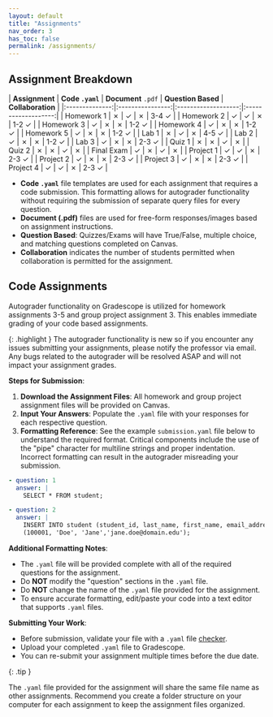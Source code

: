 ```yaml
---
layout: default
title: "Assignments"
nav_order: 3
has_toc: false
permalink: /assignments/
---
```


## Assignment Breakdown

| **Assignment** | **Code `.yaml`** | **Document** `.pdf` |  **Question Based** |  **Collaboration**  | 
|:--------------:|:----------------:|:-------------------:|:-------------------:|
| Homework 1     | ✗                | ✓                  | ✗                   | 3-4 ✓               | 
| Homework 2     | ✓                | ✓                  | ✗                   | 1-2 ✓               |
| Homework 3     | ✓                | ✗                  | ✗                   | 1-2 ✓               |
| Homework 4     | ✓                | ✗                  | ✗                   | 1-2 ✓               |
| Homework 5     | ✓                | ✗                  | ✗                   | 1-2 ✓               |
| Lab 1          | ✗                | ✓                  | ✗                   | 4-5 ✓               |
| Lab 2          | ✓                | ✗                  | ✗                   | 1-2 ✓               |
| Lab 3          | ✓                | ✗                  | ✗                   | 2-3 ✓               |
| Quiz 1         | ✗                | ✗                  | ✓                   | ✗                   |
| Quiz 2         | ✗                | ✗                  | ✓                   | ✗                   |
| Final Exam     | ✓                | ✗                  | ✓                   | ✗                   |
| Project 1      | ✓                | ✓                  | ✗                   | 2-3 ✓               |
| Project 2      | ✓                | ✗                  | ✗                   | 2-3 ✓               |
| Project 3      | ✓                | ✗                  | ✗                   | 2-3 ✓               |
| Project 4      | ✓                | ✓                  | ✗                   | 2-3 ✓               |


- **Code `.yaml`** file templates are used for each assignment that requires a code submission. This formatting allows for autograder functionality without requiring the submission of separate query files for every question. 
- **Document (.pdf)** files are used for free-form responses/images based on assignment instructions. 
- **Question Based**: Quizzes/Exams will have True/False, multiple choice, and matching questions completed on Canvas.
- **Collaboration** indicates the number of students permitted when collaboration is permitted for the assignment.

## Code Assignments

Autograder functionality on Gradescope is utilized for homework assignments 3-5 and group project assignment 3. This enables immediate grading of your code based assignments.

{: .highlight }
The autograder functionality is new so if you encounter any issues submitting your assignments, please notify the professor via email. Any bugs related to the autograder will be resolved ASAP and will not impact your assignment grades.

**Steps for Submission**:
1. **Download the Assignment Files**: All homework and group project assignment files will be provided on Canvas.
2. **Input Your Answers**: Populate the `.yaml` file with your responses for each respective question.
3. **Formatting Reference**: See the example `submission.yaml` file below to understand the required format. Critical components include the use of the "pipe" character for multiline strings and proper indentation. Incorrect formatting can result in the autograder misreading your submission.

```yaml
- question: 1
  answer: |
    SELECT * FROM student;

- question: 2
  answer: |
    INSERT INTO student (student_id, last_name, first_name, email_address) VALUES 
    (100001, 'Doe', 'Jane','jane.doe@domain.edu');
```
**Additional Formatting Notes**:
- The `.yaml` file will be provided complete with all of the required questions for the assignment. 
- Do **NOT** modify the "question" sections in the `.yaml` file.
- Do **NOT** change the name of the `.yaml` file provided for the assignment.
- To ensure accurate formatting, edit/paste your code into a text editor that supports `.yaml` files.

**Submitting Your Work**:
- Before submission, validate your file with a `.yaml` file [checker](https://yamlchecker.com/).
- Upload your completed `.yaml` file to Gradescope.
- You can re-submit your assignment multiple times before the due date.

{: .tip }

The `.yaml` file provided for the assignment will share the same file name as other assignments. Recommend you create a folder structure on your computer for each assignment to keep the assignment files organized.
